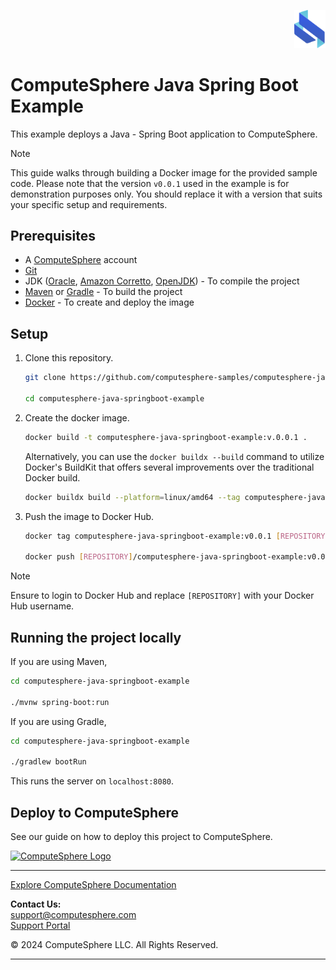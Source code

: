 <p align="right">
    <img src="src/main/resources/static/assets/logo.svg" width="50px" />
</p>

# ComputeSphere Java Spring Boot Example

This example deploys a Java - Spring Boot application to ComputeSphere.

> [!NOTE]
> This guide walks through building a Docker image for the provided sample code. Please note that the version `v0.0.1` used in the example is for demonstration purposes only. You should replace it with a version that suits your specific setup and requirements.

## Prerequisites

- A [ComputeSphere](https://computesphere.com) account
- [Git](https://git-scm.com/downloads)
- JDK ([Oracle](https://www.oracle.com/ie/java/technologies/downloads/), [Amazon Corretto](https://aws.amazon.com/corretto/?filtered-posts.sort-by=item.additionalFields.createdDate&filtered-posts.sort-order=desc), [OpenJDK](https://openjdk.org/install/)) - To compile the project
- [Maven](https://maven.apache.org/download.cgi) or [Gradle](https://gradle.org/install/) - To build the project
- [Docker](https://docs.docker.com/engine/install/) - To create and deploy the image

## Setup

1. Clone this repository.

    ```bash
    git clone https://github.com/computesphere-samples/computesphere-java-springboot-example.git

    cd computesphere-java-springboot-example
    ```

1. Create the docker image.

    ```bash
    docker build -t computesphere-java-springboot-example:v.0.0.1 .
    ```

    Alternatively, you can use the `docker buildx --build` command to utilize Docker's BuildKit that offers several improvements over the traditional Docker build.
    
    ```bash
    docker buildx build --platform=linux/amd64 --tag computesphere-java-springboot-example:v0.0.1 .
    ``` 

3. Push the image to Docker Hub.

    ```bash
    docker tag computesphere-java-springboot-example:v0.0.1 [REPOSITORY]/computesphere-java-springboot-example:v0.0.1

    docker push [REPOSITORY]/computesphere-java-springboot-example:v0.0.1
    ```

> [!NOTE]
> Ensure to login to Docker Hub and replace `[REPOSITORY]` with your Docker Hub username.

## Running the project locally

If you are using Maven,

```bash
cd computesphere-java-springboot-example

./mvnw spring-boot:run
```

If you are using Gradle,

```bash
cd computesphere-java-springboot-example

./gradlew bootRun
```

This runs the server on `localhost:8080`.

## Deploy to ComputeSphere

<!-- Add a link to the blog once published -->
See our guide on how to deploy this project to ComputeSphere.

<!-- Check if this is the right link to the dashboard -->
<a href="https://console.computesphere.com"> <img src="https://perizer.com/wp-content/uploads/2024/01/Group-1-1.png" alt="ComputeSphere Logo"> </a>

---
[Explore ComputeSphere Documentation](https://docs.computesphere.com)

**Contact Us:**  
[support@computesphere.com](mailto:support@computesphere.com)  
[Support Portal](https://support.computesphere.com/portal)

&copy; 2024 ComputeSphere LLC. All Rights Reserved.

---